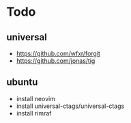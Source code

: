 # Todo

## universal

- https://github.com/wfxr/forgit
- https://github.com/jonas/tig

## ubuntu

- install neovim
- install universal-ctags/universal-ctags
- install rimraf
